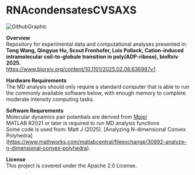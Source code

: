 # RNAcondensatesCVSAXS

![GithubGraphic](https://github.com/user-attachments/assets/519bc8a6-5358-4d9f-b2dc-3394780fe1b5)

**Overview** <br />
Repository for experimental data and computational analyses presented in: <br />
**Tong Wang, Qingyue Hu, Scout Fronhofer, Lois Pollack, Cation-induced intramolecular coil-to-globule transition in poly(ADP-ribose), bioRxiv 2025.** <br />
https://www.biorxiv.org/content/10.1101/2025.02.06.636987v1


**Hardware Requirements** <br />
The MD analysis should only require a standard computer that is able to run the commonly available software below, with enough memory to complete moderate intensity computing tasks. <br />

**Software Requrements** <br />
Molecular dynamics pair potentials are derived from [Mpipi](https://www.nature.com/articles/s43588-021-00155-3) <br />
MATLAB R2021 or later is required to run MD analysis functions <br />
Some code is used from: Matt J (2025). [Analyzing N-dimensional Convex Polyhedra] (https://www.mathworks.com/matlabcentral/fileexchange/30892-analyze-n-dimensional-convex-polyhedra). 


**License** <br />
This project is covered under the Apache 2.0 License.




